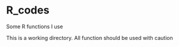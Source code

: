 # R_codes
Some R functions I use

This is a working directory. All function should be used with caution
